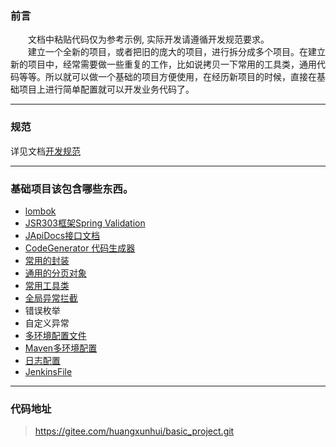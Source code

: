 ### 前言
&emsp;&emsp;文档中粘贴代码仅为参考示例, 实际开发请遵循开发规范要求。  
&emsp;&emsp;建立一个全新的项目，或者把旧的庞大的项目，进行拆分成多个项目。在建立新的项目中，经常需要做一些重复的工作，比如说拷贝一下常用的工具类，通用代码等等。所以就可以做一个基础的项目方便使用，在经历新项目的时候，直接在基础项目上进行简单配置就可以开发业务代码了。

---

### 规范
详见文档[开发规范](docs/develop-guidelines.md)

---

### 基础项目该包含哪些东西。
- [lombok](docs/lombok.md)
- [JSR303框架Spring Validation](docs/Spring-Validation.md)
- [JApiDocs接口文档](docs/JApiDocs.md)
- [CodeGenerator 代码生成器](docs/CodeGenerator代码生成器.md)
- [常用的封装](docs/常用的封装.md)
- [通用的分页对象](docs/通用的分页对象.md)
- [常用工具类](docs/常用工具类.md)
- [全局异常拦截](docs/异常处理.md)
- 错误枚举
- 自定义异常
- [多环境配置文件](docs/多环境配置.md)
- [Maven多环境配置](docs/多环境配置.md)
- [日志配置](docs/日志配置.md)
- [JenkinsFile](docs/JenkinsFile.md)

---

### 代码地址

>  https://gitee.com/huangxunhui/basic_project.git
